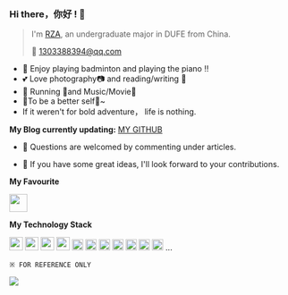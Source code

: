 ### Hi there，你好 ! 👋

> I'm [RZA](https://blog.csdn.net/weixin_43825727?spm=1000.2115.3001.5343), an undergraduate major in DUFE from China.
>
> :email: 1303388394@qq.com

*  :badminton: Enjoy playing badminton and playing the piano !!
*  :two_hearts: Love photography:camera: and reading/writing :book:
*  :white_flower: Running :running:and Music/Movie:movie_camera:
*  :triangular_flag_on_post:To be a better self:facepunch:~
*  If it weren't for bold adventure， life is nothing.

**My Blog currently updating:** [MY GITHUB](https://github.com/AUDI-RAN)

* :speech_balloon: Questions are welcomed by commenting under articles.

* :thought_balloon: If you have some great ideas, I'll look forward to your contributions.

**My Favourite** 

<code><img height="32" src="https://img1.baidu.com/it/u=1359801534,1549102712&fm=253&fmt=auto&app=138&f=JPEG?w=600&h=395"></code>

**My Technology Stack**

<code><img height="24" src="https://img2.baidu.com/it/u=3574863973,3090991588&fm=253&fmt=auto&app=120&f=JPEG?w=805&h=800"></code>
<code><img height="24" src="https://img2.baidu.com/it/u=3309929395,1825564067&fm=253&fmt=auto&app=138&f=JPEG?w=500&h=500"></code>
<code><img height="24" src="https://t15.baidu.com/it/u=657631420,1168967143&fm=224&app=112&f=PNG?w=500&h=500"></code>
<code><img height="24" src="https://img1.baidu.com/it/u=826357191,3098878560&fm=253&fmt=auto&app=138&f=JPEG?w=661&h=500"></code>
<code><img height="20" src="https://z3.ax1x.com/2021/04/19/cTkqd1.png"></code>
<code><img height="20" src="https://s1.ax1x.com/2020/08/12/avS93j.png"></code>
<code><img height="20" src="https://s1.ax1x.com/2020/08/23/d0HKfS.png"></code>
<code><img height="20" src="https://s1.ax1x.com/2020/08/23/d0HnFf.png"></code>
<code><img height="20" src="https://s1.ax1x.com/2020/07/15/UwFUNn.png"></code>
<code><img height="20" src="https://s1.ax1x.com/2020/07/15/UwFGng.png"></code>
<code><img height="20" src="https://bkimg.cdn.bcebos.com/pic/7acb0a46f21fbe096b63d27c633a1b338744ebf8071b?x-bce-process=image/format,f_auto/resize,m_lfit,limit_1,w_465"></code>
...

`※ FOR REFERENCE ONLY`

<a>
  <img align="center" src="https://github-readme-stats.vercel.app/api?username=qsbit&show_icons=true" />
</a>

<!--
<a>
  <img align="center" src="https://github-readme-stats.vercel.app/api/top-langs/?username=qsbit&layout=compact" />
</a>
-->
